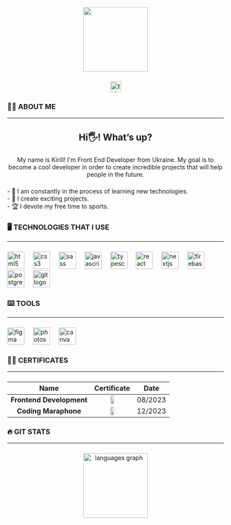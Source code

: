 <div align="center">
  <img height="150" src="https://camo.githubusercontent.com/62da68eb62b1e5f175f7d1f0191dd89a653d7908feb22d37d4a0ab07365d6791/68747470733a2f2f6d656469612e67697068792e636f6d2f6d656469612f4d3967624264396e6244724f5475314d71782f67697068792e676966"  />
</div>

###

<div align="center">
  <a href="https://t.me/IDENTITYxUNDEFINED" target="_blank">
    <img src="https://img.shields.io/static/v1?message=Telegram&logo=telegram&label=&color=2CA5E0&logoColor=white&labelColor=&style=for-the-badge" height="25" alt="telegram logo"  />
  </a>
</div>

###

<h3 align="left">👩‍💻  ABOUT ME</h3>

***

<h2 align="center">Hi🖐! What’s up?</h2>

###

<p align="center">My name is Kirill! I'm Front End Developer from Ukraine. My goal is to become a cool developer in order to create incredible projects that will help people in the future.</p>

###

<p align="left">- 🔭 I am constantly in the process of learning new technologies.<br>- 🎯 I create exciting projects.<br>- 🏆 I devote my free time to sports.</p>

###

<h3 align="left">🖥 TECHNOLOGIES THAT I USE</h3>

***

###

<div align="left">
  <img src="https://cdn.simpleicons.org/html5/E34F26" height="40" alt="html5 logo"  />
  <img width="12" />
  <img src="https://cdn.simpleicons.org/css3/1572B6" height="40" alt="css3 logo"  />
  <img width="12" />
  <img src="https://cdn.jsdelivr.net/gh/devicons/devicon/icons/sass/sass-original.svg" height="40" alt="sass logo"  />
  <img width="12" />
  <img src="https://cdn.simpleicons.org/javascript/F7DF1E" height="40" alt="javascript logo"  />
  <img width="12" />
  <img src="https://cdn.jsdelivr.net/gh/devicons/devicon/icons/typescript/typescript-original.svg" height="40" alt="typescript logo"  />
  <img width="12" />
  <img src="https://cdn.jsdelivr.net/gh/devicons/devicon/icons/react/react-original.svg" height="40" alt="react logo"  />
  <img width="12" />
  <img src="https://cdn.jsdelivr.net/gh/devicons/devicon/icons/nextjs/nextjs-original.svg" height="40" alt="nextjs logo"  />
  <img width="12" />
  <img src="https://cdn.jsdelivr.net/gh/devicons/devicon/icons/firebase/firebase-plain.svg" height="40" alt="firebase logo"  />
  <img width="12" />
  <img src="https://cdn.jsdelivr.net/gh/devicons/devicon/icons/postgresql/postgresql-original.svg" height="40" alt="postgresql logo"  />
  <img width="12" />
  <img src="https://cdn.jsdelivr.net/gh/devicons/devicon/icons/git/git-original.svg" height="40" alt="git logo"  />
</div>

###

<h3 align="left">⌨️ TOOLS</h3>

***

###

<div align="left">
  <img src="https://cdn.jsdelivr.net/gh/devicons/devicon/icons/figma/figma-original.svg" height="40" alt="figma logo"  />
  <img width="12" />
  <img src="https://cdn.jsdelivr.net/gh/devicons/devicon/icons/photoshop/photoshop-plain.svg" height="40" alt="photoshop logo"  />
  <img width="12" />
  <img src="https://cdn.jsdelivr.net/gh/devicons/devicon/icons/canva/canva-original.svg" height="40" alt="canva logo"  />
</div>

###

<h3 align="left">👨‍🎓 CERTIFICATES</h3>

***

###

| Name | Certificate | Date |
|:-------------: |:---------------:| :-------------:|
| **Frontend Development** | <a target="_blank" href="https://testprovider.com/ru/search-certificate/TP06812203D"><img style="width: 30%;" src="https://i.ibb.co/qWWkc0V/Certificate-Frontend-Artiushchenko.png"/></a> | 08/2023 |
| **Coding Maraphone** | <a target="_blank" href="https://i.ibb.co/wNgrV7h/Certificate-Maraphone-Artiushchenko.png"><img style="width: 30%;" src="https://i.ibb.co/wNgrV7h/Certificate-Maraphone-Artiushchenko.png"/></a> | 12/2023 |

###

<h3 align="left">🔥 GIT STATS</h3>

***

###

<div align="center">
  <img src="https://github-readme-stats.vercel.app/api/top-langs?username=Artyushchenko&locale=en&hide_title=false&layout=compact&card_width=320&langs_count=5&theme=dracula&hide_border=false&order=2" height="150" alt="languages graph"  />
</div>

###
